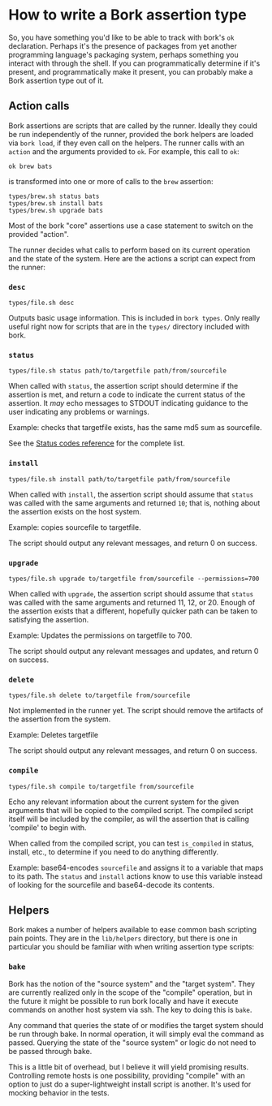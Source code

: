 # How to write a Bork assertion type

So, you have something you'd like to be able to track with bork's `ok` declaration. Perhaps it's the presence of packages from yet another programming language's packaging system, perhaps something you interact with through the shell. If you can programmatically determine if it's present, and programmatically make it present, you can probably make a Bork assertion type out of it.

## Action calls

Bork assertions are scripts that are called by the runner. Ideally they could be run independently of the runner, provided the bork helpers are loaded via `bork load`, if they even call on the helpers. The runner calls with an `action` and the arguments provided to `ok`. For example, this call to `ok`:

```
ok brew bats
```

is transformed into one or more of calls to the `brew` assertion:

```
types/brew.sh status bats
types/brew.sh install bats
types/brew.sh upgrade bats
```

Most of the bork "core" assertions use a case statement to switch on the provided "action".

The runner decides what calls to perform based on its current operation and the state of the system. Here are the actions a script can expect from the runner:

### `desc`

```
types/file.sh desc
```

Outputs basic usage information. This is included in `bork types`. Only really useful right now for scripts that are in the `types/` directory included with bork.

### `status`

```
types/file.sh status path/to/targetfile path/from/sourcefile
```

When called with `status`, the assertion script should determine if the assertion is met, and return a code to indicate the current status of the assertion. It _may_ echo messages to STDOUT indicating guidance to the user indicating any problems or warnings.

Example: checks that targetfile exists, has the same md5 sum as sourcefile.

See the [Status codes reference](./assertion_status_codes) for the complete list.

### `install`

```
types/file.sh install path/to/targetfile path/from/sourcefile
```

When called with `install`, the assertion script should assume that `status` was called with the same arguments and returned `10`; that is, nothing about the assertion exists on the host system.

Example: copies sourcefile to targetfile.

The script should output any relevant messages, and return 0 on success.

### `upgrade`

```
types/file.sh upgrade to/targetfile from/sourcefile --permissions=700
```

When called with `upgrade`, the assertion script should assume that `status` was called with the same arguments and returned 11, 12, or 20. Enough of the assertion exists that a different, hopefully quicker path can be taken to satisfying the assertion.

Example: Updates the permissions on targetfile to 700.

The script should output any relevant messages and updates, and return 0 on success.

### `delete`

```
types/file.sh delete to/targetfile from/sourcefile
```

Not implemented in the runner yet. The script should remove the artifacts of the assertion from the system.

Example: Deletes targetfile

The script should output any relevant messages, and return 0 on success.

### `compile`

```
types/file.sh compile to/targetfile from/sourcefile
```

Echo any relevant information about the current system for the given arguments that will be copied to the compiled script. The compiled script itself will be included by the compiler, as will the assertion that is calling 'compile' to begin with.

When called from the compiled script, you can test `is_compiled` in status, install, etc., to determine if you need to do anything differently.

Example: base64-encodes `sourcefile` and assigns it to a variable that maps to its path. The `status` and `install` actions know to use this variable instead of looking for the sourcefile and base64-decode its contents.

## Helpers

Bork makes a number of helpers available to ease common bash scripting pain points. They are in the `lib/helpers` directory, but there is one in particular you should be familiar with when writing assertion type scripts:

### `bake`

Bork has the notion of the "source system" and the "target system". They are currently realized only in the scope of the "compile" operation, but in the future it might be possible to run bork locally and have it execute commands on another host system via ssh. The key to doing this is `bake`.

Any command that queries the state of or modifies the target system should be run through bake. In normal operation, it will simply eval the command as passed. Querying the state of the "source system" or logic do not need to be passed through bake.

This is a little bit of overhead, but I believe it will yield promising results. Controlling remote hosts is one possibility, providing "compile" with an option to just do a super-lightweight install script is another. It's used for mocking behavior in the tests.